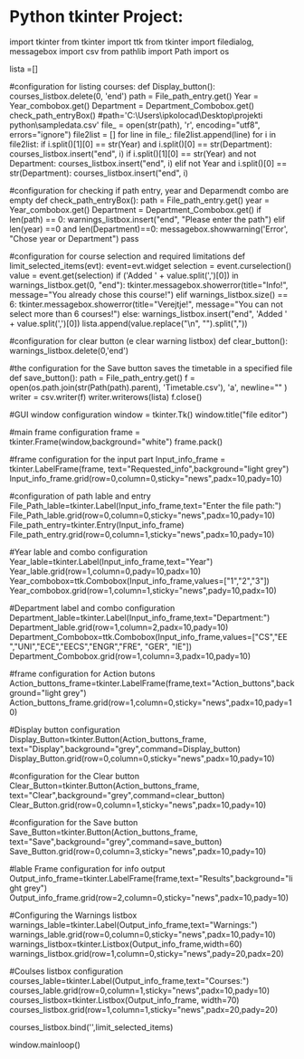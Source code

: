 # Python tkinter Project:

import tkinter
from tkinter import ttk
from tkinter import filedialog, messagebox
import csv
from pathlib import Path
import os


lista =[]

#configuration for listing courses:
def Display_button():
    courses_listbox.delete(0, 'end')
    path = File_path_entry.get()
    Year = Year_combobox.get()
    Department = Department_Combobox.get()
    check_path_entryBox()
    #path='C:\\Users\\ipkolocad\\Desktop\\projekti python\\sampledata.csv'
    file_ = open(str(path), 'r', encoding="utf8", errors="ignore")
    file2list = []
    for line in file_:
        file2list.append(line)
    for i in file2list:
        if i.split()[1][0] == str(Year) and i.split()[0] == str(Department):
            courses_listbox.insert("end", i)
        if i.split()[1][0] == str(Year) and not Department:
            courses_listbox.insert("end", i)
        elif not Year and i.split()[0] == str(Department):
            courses_listbox.insert("end", i)

#configuration for checking if path entry, year and Deparmendt combo are empty
def check_path_entryBox():
    path = File_path_entry.get()
    year = Year_combobox.get()
    Department = Department_Combobox.get()
    if len(path) == 0:
        warnings_listbox.insert("end", "Please enter the path")
    elif len(year) ==0 and len(Department)==0:
        messagebox.showwarning('Error', "Chose year or Department")
    pass

#configuration for course selection and required limitations
def limit_selected_items(evt):
    event=evt.widget
    selection = event.curselection()
    value = event.get(selection)
    if ('Added ' + value.split(',')[0]) in warnings_listbox.get(0, "end"):
        tkinter.messagebox.showerror(title="Info!", message="You already chose this course!")
    elif warnings_listbox.size() == 6:
        tkinter.messagebox.showerror(title="Verejtje!", message="You can not select more than 6 courses!")
    else:
        warnings_listbox.insert("end", 'Added ' + value.split(',')[0])
        lista.append(value.replace("\n", "").split(","))


#configuration for clear button (e clear warning listbox)
def clear_button():
    warnings_listbox.delete(0,'end')

#the configuration for the Save button saves the timetable in a specified file
def save_button():
    path = File_path_entry.get()
    f = open(os.path.join(str(Path(path).parent), 'Timetable.csv'), 'a', newline="" )
    writer = csv.writer(f)
    writer.writerows(lista)
    f.close()



#GUI window configuration
window = tkinter.Tk()
window.title("file editor")

#main frame configuration
frame = tkinter.Frame(window,background="white")
frame.pack()

#frame configuration for the input part
Input_info_frame = tkinter.LabelFrame(frame, text="Requested_info",background="light grey")
Input_info_frame.grid(row=0,column=0,sticky="news",padx=10,pady=10)

#configuration of path lable and entry
File_Path_lable=tkinter.Label(Input_info_frame,text="Enter the file path:")
File_Path_lable.grid(row=0,column=0,sticky="news",padx=10,pady=10)
File_path_entry=tkinter.Entry(Input_info_frame)
File_path_entry.grid(row=0,column=1,sticky="news",padx=10,pady=10)

#Year lable and combo configuration
Year_lable=tkinter.Label(Input_info_frame,text="Year")
Year_lable.grid(row=1,column=0,pady=10,padx=10)
Year_combobox=ttk.Combobox(Input_info_frame,values=["1","2","3"])
Year_combobox.grid(row=1,column=1,sticky="news",pady=10,padx=10)

#Department label and combo configuration
Department_lable=tkinter.Label(Input_info_frame,text="Department:")
Department_lable.grid(row=1,column=2,padx=10,pady=10)
Department_Combobox=ttk.Combobox(Input_info_frame,values=["CS","EE ","UNI","ECE","EECS","ENGR","FRE", "GER", "IE"])
Department_Combobox.grid(row=1,column=3,padx=10,pady=10)

#frame configuration for Action butons
Action_buttons_frame=tkinter.LabelFrame(frame,text="Action_buttons",background="light grey")
Action_buttons_frame.grid(row=1,column=0,sticky="news",padx=10,pady=10)

#Display button configuration
Display_Button=tkinter.Button(Action_buttons_frame, text="Display",background="grey",command=Display_button)
Display_Button.grid(row=0,column=0,sticky="news",padx=10,pady=10)

#configuration for the Clear button
Clear_Button=tkinter.Button(Action_buttons_frame, text="Clear",background="grey",command=clear_button)
Clear_Button.grid(row=0,column=1,sticky="news",padx=10,pady=10)

#configuration for the Save button
Save_Button=tkinter.Button(Action_buttons_frame, text="Save",background="grey",command=save_button)
Save_Button.grid(row=0,column=3,sticky="news",padx=10,pady=10)

#lable Frame configuration for info output
Output_info_frame=tkinter.LabelFrame(frame,text="Results",background="light grey")
Output_info_frame.grid(row=2,column=0,sticky="news",padx=10,pady=10)

#Configuring the Warnings listbox
warnings_lable=tkinter.Label(Output_info_frame,text="Warnings:")
warnings_lable.grid(row=0,column=0,sticky="news",padx=10,pady=10)
warnings_listbox=tkinter.Listbox(Output_info_frame,width=60)
warnings_listbox.grid(row=1,column=0,sticky="news",pady=20,padx=20)

#Coulses listbox configuration
courses_lable=tkinter.Label(Output_info_frame,text="Courses:")
courses_lable.grid(row=0,column=1,sticky="news",padx=10,pady=10)
courses_listbox=tkinter.Listbox(Output_info_frame, width=70)
courses_listbox.grid(row=1,column=1,sticky="news",padx=20,pady=20)


courses_listbox.bind('<Double-1>',limit_selected_items)




window.mainloop()
